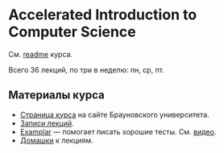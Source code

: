 # Accelerated Introduction to Computer Science

См. [readme](https://cs.brown.edu/courses/cs019/2018/README.html) курса.

Всего 36 лекций, по три в неделю: пн, ср, пт.

## Материалы курса
- [Страница курса](https://cs.brown.edu/courses/cs019/2018/index.html) на сайте Брауновского университета.
- [Записи лекций](https://brown.hosted.panopto.com/Panopto/Pages/Sessions/List.aspx#folderID=%222559ad35-3fff-4ef1-a2ac-a951011eb91e%22&view=2&maxResults=250).
- [Examplar](http://examplar.cs.brown.edu) — помогает писать хорошие тесты. См. [видео](https://youtu.be/ofpwTbvG7MA).
- [Домашки](https://cs.brown.edu/courses/cs019/2018/assignments.html) к лекциям.

